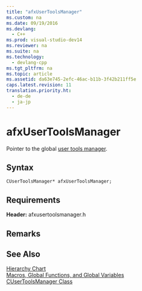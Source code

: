 ```yaml
---
title: "afxUserToolsManager"
ms.custom: na
ms.date: 09/19/2016
ms.devlang: 
  - C++
ms.prod: visual-studio-dev14
ms.reviewer: na
ms.suite: na
ms.technology: 
  - devlang-cpp
ms.tgt_pltfrm: na
ms.topic: article
ms.assetid: da63e745-2efc-46ac-b11b-3f42b211ff5e
caps.latest.revision: 11
translation.priority.ht: 
  - de-de
  - ja-jp
---
```

# afxUserToolsManager
Pointer to the global [user tools manager](../vs140/CUserToolsManager-Class.md).  
  
## Syntax  
  
```  
CUserToolsManager* afxUserToolsManager;  
```  
  
## Requirements  
 **Header:** afxusertoolsmanager.h  
  
## Remarks  
  
## See Also  
 [Hierarchy Chart](../vs140/Hierarchy-Chart.md)   
 [Macros, Global Functions, and Global Variables](../vs140/Macros--Global-Functions--and-Global-Variables.md)   
 [CUserToolsManager Class](../vs140/CUserToolsManager-Class.md)